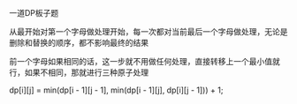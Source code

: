 一道DP板子题

从最开始对第一个字母做处理开始，每一次都对当前最后一个字母做处理，无论是删除和替换的顺序，都不影响最终的结果

前一个字母如果相同的话，这一步就不用做任何处理，直接转移上一个最小值就行，如果不相同，那就进行三种原子处理

dp[i][j] = min(dp[i - 1][j - 1], min(dp[i - 1][j], dp[i][j - 1])) + 1;
